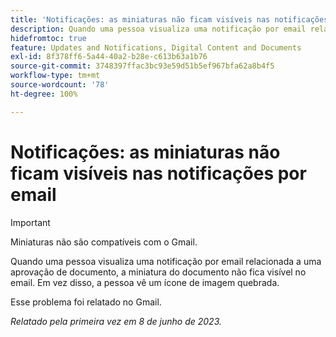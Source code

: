 ```yaml
---
title: 'Notificações: as miniaturas não ficam visíveis nas notificações por email'
description: Quando uma pessoa visualiza uma notificação por email relacionada a uma aprovação de documento, a miniatura do documento não fica visível no email.
hidefromtoc: true
feature: Updates and Notifications, Digital Content and Documents
exl-id: 8f378ff6-5a44-40a2-b28e-c613b63a1b76
source-git-commit: 3748397ffac3bc93e59d51b5ef967bfa62a8b4f5
workflow-type: tm+mt
source-wordcount: '78'
ht-degree: 100%

---
```


# Notificações: as miniaturas não ficam visíveis nas notificações por email

<!-- 
>[!NOTE]
>
>This issue was fixed on July 29, 2024.

-->

>[!IMPORTANT]
>
>Miniaturas não são compatíveis com o Gmail.

Quando uma pessoa visualiza uma notificação por email relacionada a uma aprovação de documento, a miniatura do documento não fica visível no email. Em vez disso, a pessoa vê um ícone de imagem quebrada.

Esse problema foi relatado no Gmail.

_Relatado pela primeira vez em 8 de junho de 2023._
